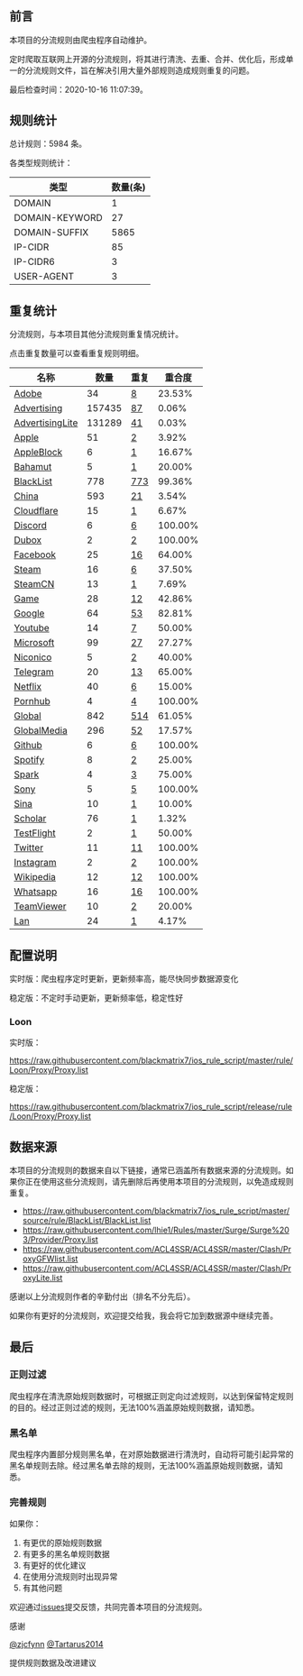 # 

## 前言

本项目的分流规则由爬虫程序自动维护。

定时爬取互联网上开源的分流规则，将其进行清洗、去重、合并、优化后，形成单一的分流规则文件，旨在解决引用大量外部规则造成规则重复的问题。


最后检查时间：2020-10-16 11:07:39。

## 规则统计

总计规则：5984 条。

各类型规则统计：

| 类型 | 数量(条) |
| ---- | ---- |
| DOMAIN | 1 |
| DOMAIN-KEYWORD | 27 |
| DOMAIN-SUFFIX | 5865 |
| IP-CIDR | 85 |
| IP-CIDR6 | 3 |
| USER-AGENT | 3 |
## 重复统计

分流规则，与本项目其他分流规则重复情况统计。

点击重复数量可以查看重复规则明细。

| 名称 | 数量 | 重复 | 重合度 |
| ---- | ---- | ---- | ------ |
|  [Adobe](https://github.com/blackmatrix7/ios_rule_script/tree/master/rule/Loon/Adobe)    | 34   | [8](https://github.com/blackmatrix7/ios_rule_script/tree/master/rule/Repeat/Proxy/Adobe.list)   |   23.53%  |
|  [Advertising](https://github.com/blackmatrix7/ios_rule_script/tree/master/rule/Loon/Advertising)    | 157435   | [87](https://github.com/blackmatrix7/ios_rule_script/tree/master/rule/Repeat/Proxy/Advertising.list)   |   0.06%  |
|  [AdvertisingLite](https://github.com/blackmatrix7/ios_rule_script/tree/master/rule/Loon/AdvertisingLite)    | 131289   | [41](https://github.com/blackmatrix7/ios_rule_script/tree/master/rule/Repeat/Proxy/AdvertisingLite.list)   |   0.03%  |
|  [Apple](https://github.com/blackmatrix7/ios_rule_script/tree/master/rule/Loon/Apple)    | 51   | [2](https://github.com/blackmatrix7/ios_rule_script/tree/master/rule/Repeat/Proxy/Apple.list)   |   3.92%  |
|  [AppleBlock](https://github.com/blackmatrix7/ios_rule_script/tree/master/rule/Loon/AppleBlock)    | 6   | [1](https://github.com/blackmatrix7/ios_rule_script/tree/master/rule/Repeat/Proxy/AppleBlock.list)   |   16.67%  |
|  [Bahamut](https://github.com/blackmatrix7/ios_rule_script/tree/master/rule/Loon/Bahamut)    | 5   | [1](https://github.com/blackmatrix7/ios_rule_script/tree/master/rule/Repeat/Proxy/Bahamut.list)   |   20.00%  |
|  [BlackList](https://github.com/blackmatrix7/ios_rule_script/tree/master/rule/Loon/BlackList)    | 778   | [773](https://github.com/blackmatrix7/ios_rule_script/tree/master/rule/Repeat/Proxy/BlackList.list)   |   99.36%  |
|  [China](https://github.com/blackmatrix7/ios_rule_script/tree/master/rule/Loon/China)    | 593   | [21](https://github.com/blackmatrix7/ios_rule_script/tree/master/rule/Repeat/Proxy/China.list)   |   3.54%  |
|  [Cloudflare](https://github.com/blackmatrix7/ios_rule_script/tree/master/rule/Loon/Cloudflare)    | 15   | [1](https://github.com/blackmatrix7/ios_rule_script/tree/master/rule/Repeat/Proxy/Cloudflare.list)   |   6.67%  |
|  [Discord](https://github.com/blackmatrix7/ios_rule_script/tree/master/rule/Loon/Discord)    | 6   | [6](https://github.com/blackmatrix7/ios_rule_script/tree/master/rule/Repeat/Proxy/Discord.list)   |   100.00%  |
|  [Dubox](https://github.com/blackmatrix7/ios_rule_script/tree/master/rule/Loon/Dubox)    | 2   | [2](https://github.com/blackmatrix7/ios_rule_script/tree/master/rule/Repeat/Proxy/Dubox.list)   |   100.00%  |
|  [Facebook](https://github.com/blackmatrix7/ios_rule_script/tree/master/rule/Loon/Facebook)    | 25   | [16](https://github.com/blackmatrix7/ios_rule_script/tree/master/rule/Repeat/Proxy/Facebook.list)   |   64.00%  |
|  [Steam](https://github.com/blackmatrix7/ios_rule_script/tree/master/rule/Loon/Steam)    | 16   | [6](https://github.com/blackmatrix7/ios_rule_script/tree/master/rule/Repeat/Proxy/Steam.list)   |   37.50%  |
|  [SteamCN](https://github.com/blackmatrix7/ios_rule_script/tree/master/rule/Loon/SteamCN)    | 13   | [1](https://github.com/blackmatrix7/ios_rule_script/tree/master/rule/Repeat/Proxy/SteamCN.list)   |   7.69%  |
|  [Game](https://github.com/blackmatrix7/ios_rule_script/tree/master/rule/Loon/Game)    | 28   | [12](https://github.com/blackmatrix7/ios_rule_script/tree/master/rule/Repeat/Proxy/Game.list)   |   42.86%  |
|  [Google](https://github.com/blackmatrix7/ios_rule_script/tree/master/rule/Loon/Google)    | 64   | [53](https://github.com/blackmatrix7/ios_rule_script/tree/master/rule/Repeat/Proxy/Google.list)   |   82.81%  |
|  [Youtube](https://github.com/blackmatrix7/ios_rule_script/tree/master/rule/Loon/Youtube)    | 14   | [7](https://github.com/blackmatrix7/ios_rule_script/tree/master/rule/Repeat/Proxy/Youtube.list)   |   50.00%  |
|  [Microsoft](https://github.com/blackmatrix7/ios_rule_script/tree/master/rule/Loon/Microsoft)    | 99   | [27](https://github.com/blackmatrix7/ios_rule_script/tree/master/rule/Repeat/Proxy/Microsoft.list)   |   27.27%  |
|  [Niconico](https://github.com/blackmatrix7/ios_rule_script/tree/master/rule/Loon/Niconico)    | 5   | [2](https://github.com/blackmatrix7/ios_rule_script/tree/master/rule/Repeat/Proxy/Niconico.list)   |   40.00%  |
|  [Telegram](https://github.com/blackmatrix7/ios_rule_script/tree/master/rule/Loon/Telegram)    | 20   | [13](https://github.com/blackmatrix7/ios_rule_script/tree/master/rule/Repeat/Proxy/Telegram.list)   |   65.00%  |
|  [Netflix](https://github.com/blackmatrix7/ios_rule_script/tree/master/rule/Loon/Netflix)    | 40   | [6](https://github.com/blackmatrix7/ios_rule_script/tree/master/rule/Repeat/Proxy/Netflix.list)   |   15.00%  |
|  [Pornhub](https://github.com/blackmatrix7/ios_rule_script/tree/master/rule/Loon/Pornhub)    | 4   | [4](https://github.com/blackmatrix7/ios_rule_script/tree/master/rule/Repeat/Proxy/Pornhub.list)   |   100.00%  |
|  [Global](https://github.com/blackmatrix7/ios_rule_script/tree/master/rule/Loon/Global)    | 842   | [514](https://github.com/blackmatrix7/ios_rule_script/tree/master/rule/Repeat/Proxy/Global.list)   |   61.05%  |
|  [GlobalMedia](https://github.com/blackmatrix7/ios_rule_script/tree/master/rule/Loon/GlobalMedia)    | 296   | [52](https://github.com/blackmatrix7/ios_rule_script/tree/master/rule/Repeat/Proxy/GlobalMedia.list)   |   17.57%  |
|  [Github](https://github.com/blackmatrix7/ios_rule_script/tree/master/rule/Loon/Github)    | 6   | [6](https://github.com/blackmatrix7/ios_rule_script/tree/master/rule/Repeat/Proxy/Github.list)   |   100.00%  |
|  [Spotify](https://github.com/blackmatrix7/ios_rule_script/tree/master/rule/Loon/Spotify)    | 8   | [2](https://github.com/blackmatrix7/ios_rule_script/tree/master/rule/Repeat/Proxy/Spotify.list)   |   25.00%  |
|  [Spark](https://github.com/blackmatrix7/ios_rule_script/tree/master/rule/Loon/Spark)    | 4   | [3](https://github.com/blackmatrix7/ios_rule_script/tree/master/rule/Repeat/Proxy/Spark.list)   |   75.00%  |
|  [Sony](https://github.com/blackmatrix7/ios_rule_script/tree/master/rule/Loon/Sony)    | 5   | [5](https://github.com/blackmatrix7/ios_rule_script/tree/master/rule/Repeat/Proxy/Sony.list)   |   100.00%  |
|  [Sina](https://github.com/blackmatrix7/ios_rule_script/tree/master/rule/Loon/Sina)    | 10   | [1](https://github.com/blackmatrix7/ios_rule_script/tree/master/rule/Repeat/Proxy/Sina.list)   |   10.00%  |
|  [Scholar](https://github.com/blackmatrix7/ios_rule_script/tree/master/rule/Loon/Scholar)    | 76   | [1](https://github.com/blackmatrix7/ios_rule_script/tree/master/rule/Repeat/Proxy/Scholar.list)   |   1.32%  |
|  [TestFlight](https://github.com/blackmatrix7/ios_rule_script/tree/master/rule/Loon/TestFlight)    | 2   | [1](https://github.com/blackmatrix7/ios_rule_script/tree/master/rule/Repeat/Proxy/TestFlight.list)   |   50.00%  |
|  [Twitter](https://github.com/blackmatrix7/ios_rule_script/tree/master/rule/Loon/Twitter)    | 11   | [11](https://github.com/blackmatrix7/ios_rule_script/tree/master/rule/Repeat/Proxy/Twitter.list)   |   100.00%  |
|  [Instagram](https://github.com/blackmatrix7/ios_rule_script/tree/master/rule/Loon/Instagram)    | 2   | [2](https://github.com/blackmatrix7/ios_rule_script/tree/master/rule/Repeat/Proxy/Instagram.list)   |   100.00%  |
|  [Wikipedia](https://github.com/blackmatrix7/ios_rule_script/tree/master/rule/Loon/Wikipedia)    | 12   | [12](https://github.com/blackmatrix7/ios_rule_script/tree/master/rule/Repeat/Proxy/Wikipedia.list)   |   100.00%  |
|  [Whatsapp](https://github.com/blackmatrix7/ios_rule_script/tree/master/rule/Loon/Whatsapp)    | 16   | [16](https://github.com/blackmatrix7/ios_rule_script/tree/master/rule/Repeat/Proxy/Whatsapp.list)   |   100.00%  |
|  [TeamViewer](https://github.com/blackmatrix7/ios_rule_script/tree/master/rule/Loon/TeamViewer)    | 10   | [2](https://github.com/blackmatrix7/ios_rule_script/tree/master/rule/Repeat/Proxy/TeamViewer.list)   |   20.00%  |
|  [Lan](https://github.com/blackmatrix7/ios_rule_script/tree/master/rule/Loon/Lan)    | 24   | [1](https://github.com/blackmatrix7/ios_rule_script/tree/master/rule/Repeat/Proxy/Lan.list)   |   4.17%  |
## 配置说明

实时版：爬虫程序定时更新，更新频率高，能尽快同步数据源变化

稳定版：不定时手动更新，更新频率低，稳定性好

### Loon 
实时版：

https://raw.githubusercontent.com/blackmatrix7/ios_rule_script/master/rule/Loon/Proxy/Proxy.list

稳定版：

https://raw.githubusercontent.com/blackmatrix7/ios_rule_script/release/rule/Loon/Proxy/Proxy.list

## 数据来源

本项目的分流规则的数据来自以下链接，通常已涵盖所有数据来源的分流规则。如果你正在使用这些分流规则，请先删除后再使用本项目的分流规则，以免造成规则重复。

- https://raw.githubusercontent.com/blackmatrix7/ios_rule_script/master/source/rule/BlackList/BlackList.list
- https://raw.githubusercontent.com/lhie1/Rules/master/Surge/Surge%203/Provider/Proxy.list
- https://raw.githubusercontent.com/ACL4SSR/ACL4SSR/master/Clash/ProxyGFWlist.list
- https://raw.githubusercontent.com/ACL4SSR/ACL4SSR/master/Clash/ProxyLite.list


感谢以上分流规则作者的辛勤付出（排名不分先后）。

如果你有更好的分流规则，欢迎提交给我，我会将它加到数据源中继续完善。

## 最后

### 正则过滤

爬虫程序在清洗原始规则数据时，可根据正则定向过滤规则，以达到保留特定规则的目的。经过正则过滤的规则，无法100%涵盖原始规则数据，请知悉。

### 黑名单

爬虫程序内置部分规则黑名单，在对原始数据进行清洗时，自动将可能引起异常的黑名单规则去除。经过黑名单去除的规则，无法100%涵盖原始规则数据，请知悉。

### 完善规则

如果你：

1. 有更优的原始规则数据
2. 有更多的黑名单规则数据
3. 有更好的优化建议
4. 在使用分流规则时出现异常
5. 有其他问题

欢迎通过[issues](https://github.com/blackmatrix7/ios_rule_script/issues/new)提交反馈，共同完善本项目的分流规则。

感谢

[@zjcfynn](https://github.com/zjcfynn) [@Tartarus2014](https://github.com/Tartarus2014)

提供规则数据及改进建议